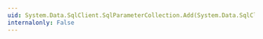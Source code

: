 ```yaml
---
uid: System.Data.SqlClient.SqlParameterCollection.Add(System.Data.SqlClient.SqlParameter)
internalonly: False
---
```

